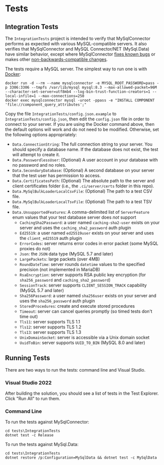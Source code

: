 # Tests

## Integration Tests

The `IntegrationTests` project is intended to verify that MySqlConnector performs as expected with various MySQL-compatible servers.
It also verifies that MySqlConnector and MySQL Connector/NET (MySql.Data) have similar behavior, except where MySqlConnector [fixes known bugs](https://mysqlconnector.net/tutorials/migrating-from-connector-net/#fixed-bugs) or makes other [non-backwards-compatible changes](https://mysqlconnector.net/tutorials/migrating-from-connector-net/).

The tests require a MySQL server. The simplest way to run one is with [Docker](https://www.docker.com/community-edition):

    docker run -d --rm --name mysqlconnector -e MYSQL_ROOT_PASSWORD=pass -p 3306:3306 --tmpfs /var/lib/mysql mysql:8.3 --max-allowed-packet=96M --character-set-server=utf8mb4 --log-bin-trust-function-creators=1 --local-infile=1 --max-connections=250
    docker exec mysqlconnector mysql -uroot -ppass -e "INSTALL COMPONENT 'file://component_query_attributes';"

Copy the file `IntegrationTests/config.json.example` to `IntegrationTests/config.json`, then edit
the `config.json` file in order to connect to your server. If you are using the Docker
command above, then the default options will work and do not need to be modified.
Otherwise, set the following options appropriately:

* `Data.ConnectionString`: The full connection string to your server. You should specify a database name. If the database does not exist, the test will attempt to create it.
* `Data.PasswordlessUser`: (Optional) A user account in your database with no password and no roles.
* `Data.SecondaryDatabase`: (Optional) A second database on your server that the test user has permission to access.
* `Data.CertificatesPath`: (Optional) The absolute path to the server and client certificates folder (i.e., the `.ci/server/certs` folder in this repo).
* `Data.MySqlBulkLoaderLocalCsvFile`: (Optional) The path to a test CSV file.
* `Data.MySqlBulkLoaderLocalTsvFile`: (Optional) The path to a test TSV file.
* `Data.UnsupportedFeatures`: A comma-delimited list of `ServerFeature` enum values that your test database server does *not* support
  * `CachingSha2Password`: a user named `caching-sha2-user` exists on your server and uses the `caching_sha2_password` auth plugin
  * `Ed25519`: a user named `ed25519user` exists on your server and uses the `client_ed25519` auth plugin
  * `ErrorCodes`: server returns error codes in error packet (some MySQL proxies do not)
  * `Json`: the `JSON` data type (MySQL 5.7 and later)
  * `LargePackets`: large packets (over 4MB)
  * `RoundDateTime`: server rounds `datetime` values to the specified precision (not implemented in MariaDB)
  * `RsaEncryption`: server supports RSA public key encryption (for `sha256_password` and `caching_sha2_password`)
  * `SessionTrack`: server supports `CLIENT_SESSION_TRACK` capability (MySQL 5.7 and later)
  * `Sha256Password`: a user named `sha256user` exists on your server and uses the `sha256_password` auth plugin
  * `StoredProcedures`: create and execute stored procedures
  * `Timeout`: server can cancel queries promptly (so timed tests don't time out)
  * `Tls11`: server supports TLS 1.1
  * `Tls12`: server supports TLS 1.2
  * `Tls13`: server supports TLS 1.3
  * `UnixDomainSocket`: server is accessible via a Unix domain socket
  * `UuidToBin`: server supports `UUID_TO_BIN` (MySQL 8.0 and later)

## Running Tests

There are two ways to run the tests: command line and Visual Studio.

### Visual Studio 2022

After building the solution, you should see a list of tests in the Test Explorer.  Click "Run All" to run them.

### Command Line

To run the tests against MySqlConnector:

```
cd tests\IntegrationTests
dotnet test -c Release
```

To run the tests against MySql.Data:

```
cd tests\IntegrationTests
dotnet restore /p:Configuration=MySqlData && dotnet test -c MySqlData
```
